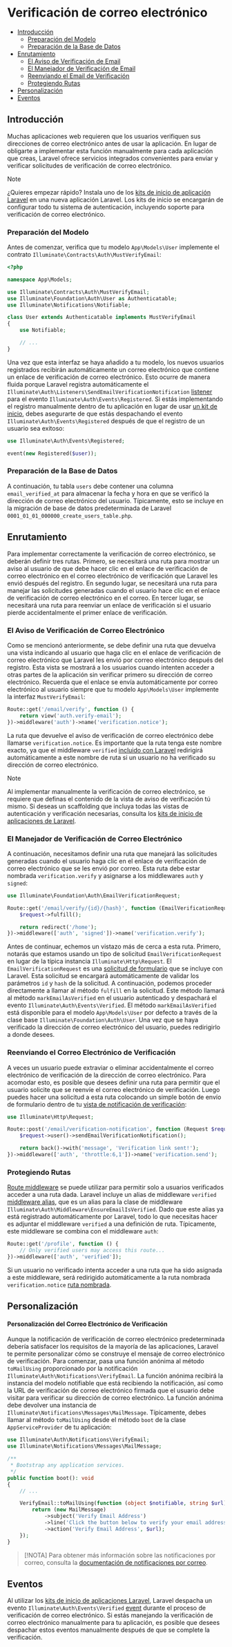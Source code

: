 # Verificación de correo electrónico

- [Introducción](#introduction)
  - [Preparación del Modelo](#model-preparation)
  - [Preparación de la Base de Datos](#database-preparation)
- [Enrutamiento](#verification-routing)
  - [El Aviso de Verificación de Email](#the-email-verification-notice)
  - [El Manejador de Verificación de Email](#the-email-verification-handler)
  - [Reenviando el Email de Verificación](#resending-the-verification-email)
  - [Protegiendo Rutas](#protecting-routes)
- [Personalización](#customization)
- [Eventos](#events)

<a name="introduction"></a>
## Introducción

Muchas aplicaciones web requieren que los usuarios verifiquen sus direcciones de correo electrónico antes de usar la aplicación. En lugar de obligarte a implementar esta función manualmente para cada aplicación que creas, Laravel ofrece servicios integrados convenientes para enviar y verificar solicitudes de verificación de correo electrónico.
> [!NOTE]
¿Quieres empezar rápido? Instala uno de los [kits de inicio de aplicación Laravel](/docs/%7B%7Bversion%7D%7D/starter-kits) en una nueva aplicación Laravel. Los kits de inicio se encargarán de configurar todo tu sistema de autenticación, incluyendo soporte para verificación de correo electrónico.

<a name="model-preparation"></a>
### Preparación del Modelo

Antes de comenzar, verifica que tu modelo `App\Models\User` implemente el contrato `Illuminate\Contracts\Auth\MustVerifyEmail`:


```php
<?php

namespace App\Models;

use Illuminate\Contracts\Auth\MustVerifyEmail;
use Illuminate\Foundation\Auth\User as Authenticatable;
use Illuminate\Notifications\Notifiable;

class User extends Authenticatable implements MustVerifyEmail
{
    use Notifiable;

    // ...
}
```
Una vez que esta interfaz se haya añadido a tu modelo, los nuevos usuarios registrados recibirán automáticamente un correo electrónico que contiene un enlace de verificación de correo electrónico. Esto ocurre de manera fluida porque Laravel registra automáticamente el `Illuminate\Auth\Listeners\SendEmailVerificationNotification` [listener](/docs/%7B%7Bversion%7D%7D/events) para el evento `Illuminate\Auth\Events\Registered`.
Si estás implementando el registro manualmente dentro de tu aplicación en lugar de usar [un kit de inicio](/docs/%7B%7Bversion%7D%7D/starter-kits), debes asegurarte de que estás despachando el evento `Illuminate\Auth\Events\Registered` después de que el registro de un usuario sea exitoso:


```php
use Illuminate\Auth\Events\Registered;

event(new Registered($user));
```

<a name="database-preparation"></a>
### Preparación de la Base de Datos

A continuación, tu tabla `users` debe contener una columna `email_verified_at` para almacenar la fecha y hora en que se verificó la dirección de correo electrónico del usuario. Típicamente, esto se incluye en la migración de base de datos predeterminada de Laravel `0001_01_01_000000_create_users_table.php`.

<a name="verification-routing"></a>
## Enrutamiento

Para implementar correctamente la verificación de correo electrónico, se deberán definir tres rutas. Primero, se necesitará una ruta para mostrar un aviso al usuario de que debe hacer clic en el enlace de verificación de correo electrónico en el correo electrónico de verificación que Laravel les envió después del registro.
En segundo lugar, se necesitará una ruta para manejar las solicitudes generadas cuando el usuario hace clic en el enlace de verificación de correo electrónico en el correo.
En tercer lugar, se necesitará una ruta para reenviar un enlace de verificación si el usuario pierde accidentalmente el primer enlace de verificación.

<a name="the-email-verification-notice"></a>
### El Aviso de Verificación de Correo Electrónico

Como se mencionó anteriormente, se debe definir una ruta que devuelva una vista indicando al usuario que haga clic en el enlace de verificación de correo electrónico que Laravel les envió por correo electrónico después del registro. Esta vista se mostrará a los usuarios cuando intenten acceder a otras partes de la aplicación sin verificar primero su dirección de correo electrónico. Recuerda que el enlace se envía automáticamente por correo electrónico al usuario siempre que tu modelo `App\Models\User` implemente la interfaz `MustVerifyEmail`:


```php
Route::get('/email/verify', function () {
    return view('auth.verify-email');
})->middleware('auth')->name('verification.notice');
```
La ruta que devuelve el aviso de verificación de correo electrónico debe llamarse `verification.notice`. Es importante que la ruta tenga este nombre exacto, ya que el middleware `verified` [incluido con Laravel](#protecting-routes) redirigirá automáticamente a este nombre de ruta si un usuario no ha verificado su dirección de correo electrónico.
> [!NOTE]
Al implementar manualmente la verificación de correo electrónico, se requiere que definas el contenido de la vista de aviso de verificación tú mismo. Si deseas un scaffolding que incluya todas las vistas de autenticación y verificación necesarias, consulta los [kits de inicio de aplicaciones de Laravel](/docs/%7B%7Bversion%7D%7D/starter-kits).

<a name="the-email-verification-handler"></a>
### El Manejador de Verificación de Correo Electrónico

A continuación, necesitamos definir una ruta que manejará las solicitudes generadas cuando el usuario haga clic en el enlace de verificación de correo electrónico que se les envió por correo. Esta ruta debe estar nombrada `verification.verify` y asignarse a los middlewares `auth` y `signed`:


```php
use Illuminate\Foundation\Auth\EmailVerificationRequest;

Route::get('/email/verify/{id}/{hash}', function (EmailVerificationRequest $request) {
    $request->fulfill();

    return redirect('/home');
})->middleware(['auth', 'signed'])->name('verification.verify');
```
Antes de continuar, echemos un vistazo más de cerca a esta ruta. Primero, notarás que estamos usando un tipo de solicitud `EmailVerificationRequest` en lugar de la típica instancia `Illuminate\Http\Request`. El `EmailVerificationRequest` es una [solicitud de formulario](/docs/%7B%7Bversion%7D%7D/validation#form-request-validation) que se incluye con Laravel. Esta solicitud se encargará automáticamente de validar los parámetros `id` y `hash` de la solicitud.
A continuación, podemos proceder directamente a llamar al método `fulfill` en la solicitud. Este método llamará al método `markEmailAsVerified` en el usuario autenticado y despachará el evento `Illuminate\Auth\Events\Verified`. El método `markEmailAsVerified` está disponible para el modelo `App\Models\User` por defecto a través de la clase base `Illuminate\Foundation\Auth\User`. Una vez que se haya verificado la dirección de correo electrónico del usuario, puedes redirigirlo a donde desees.

<a name="resending-the-verification-email"></a>
### Reenviando el Correo Electrónico de Verificación

A veces un usuario puede extraviar o eliminar accidentalmente el correo electrónico de verificación de la dirección de correo electrónico. Para acomodar esto, es posible que desees definir una ruta para permitir que el usuario solicite que se reenvíe el correo electrónico de verificación. Luego puedes hacer una solicitud a esta ruta colocando un simple botón de envío de formulario dentro de tu [vista de notificación de verificación](#the-email-verification-notice):


```php
use Illuminate\Http\Request;

Route::post('/email/verification-notification', function (Request $request) {
    $request->user()->sendEmailVerificationNotification();

    return back()->with('message', 'Verification link sent!');
})->middleware(['auth', 'throttle:6,1'])->name('verification.send');
```

<a name="protecting-routes"></a>
### Protegiendo Rutas

[Route middleware](/docs/%7B%7Bversion%7D%7D/middleware) se puede utilizar para permitir solo a usuarios verificados acceder a una ruta dada. Laravel incluye un alias de middleware `verified` [middleware alias](/docs/%7B%7Bversion%7D%7D/middleware#middleware-aliases), que es un alias para la clase de middleware `Illuminate\Auth\Middleware\EnsureEmailIsVerified`. Dado que este alias ya está registrado automáticamente por Laravel, todo lo que necesitas hacer es adjuntar el middleware `verified` a una definición de ruta. Típicamente, este middleware se combina con el middleware `auth`:


```php
Route::get('/profile', function () {
    // Only verified users may access this route...
})->middleware(['auth', 'verified']);
```
Si un usuario no verificado intenta acceder a una ruta que ha sido asignada a este middleware, será redirigido automáticamente a la ruta nombrada `verification.notice` [ruta nombrada](/docs/%7B%7Bversion%7D%7D/routing#named-routes).

<a name="customization"></a>
## Personalización


<a name="verification-email-customization"></a>
#### Personalización del Correo Electrónico de Verificación

Aunque la notificación de verificación de correo electrónico predeterminada debería satisfacer los requisitos de la mayoría de las aplicaciones, Laravel te permite personalizar cómo se construye el mensaje de correo electrónico de verificación.
Para comenzar, pasa una función anónima al método `toMailUsing` proporcionado por la notificación `Illuminate\Auth\Notifications\VerifyEmail`. La función anónima recibirá la instancia del modelo notifiable que está recibiendo la notificación, así como la URL de verificación de correo electrónico firmada que el usuario debe visitar para verificar su dirección de correo electrónico. La función anónima debe devolver una instancia de `Illuminate\Notifications\Messages\MailMessage`. Típicamente, debes llamar al método `toMailUsing` desde el método `boot` de la clase `AppServiceProvider` de tu aplicación:


```php
use Illuminate\Auth\Notifications\VerifyEmail;
use Illuminate\Notifications\Messages\MailMessage;

/**
 * Bootstrap any application services.
 */
public function boot(): void
{
    // ...

    VerifyEmail::toMailUsing(function (object $notifiable, string $url) {
        return (new MailMessage)
            ->subject('Verify Email Address')
            ->line('Click the button below to verify your email address.')
            ->action('Verify Email Address', $url);
    });
}
```
> [!NOTA]
Para obtener más información sobre las notificaciones por correo, consulta la [documentación de notificaciones por correo](/docs/%7B%7Bversion%7D%7D/notifications#mail-notifications).

<a name="events"></a>
## Eventos

Al utilizar los [kits de inicio de aplicaciones Laravel](/docs/%7B%7Bversion%7D%7D/starter-kits), Laravel despacha un evento `Illuminate\Auth\Events\Verified` [event](/docs/%7B%7Bversion%7D%7D/events) durante el proceso de verificación de correo electrónico. Si estás manejando la verificación de correo electrónico manualmente para tu aplicación, es posible que desees despachar estos eventos manualmente después de que se complete la verificación.